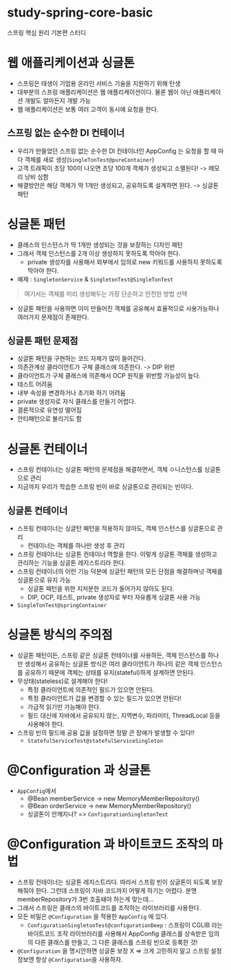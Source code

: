 # study-spring-core-basic
스프링 핵심 원리 기본편 스터디

# 웹 애플리케이션과 싱글톤

- 스프링은 태생이 기업용 온라인 서비스 기술을 지원하기 위해 탄생
- 대부분의 스프링 애플리케이션은 웹 애플리케이션이다. 물론 웹이 아닌 애플리케이션 개발도 얼마든지 개발 가능
- 웹 애플리케이션은 보통 여러 고객이 동시에 요청을 한다.

## 스프링 없는 순수한 DI 컨테이너 
- 우리가 만들었던 스프링 없는 순수한 DI 컨테이너인 AppConfig 는 요청을 할 때 마다 객체를 새로 생성(`SingleTonTest@pureContainer`)
- 고객 트래픽이 초당 100이 나오면 초당 100개 객체가 생성되고 소멸된다! -> 메모리 낭비 심함
- 해결방안은 해당 객체가 딱 1개만 생성되고, 공유하도록 설계하면 된다. -> 싱글톤 패턴

# 싱글톤 패턴
- 클래스의 인스턴스가 딱 1개만 생성되는 것을 보장하는 디자인 패턴
- 그래서 객체 인스턴스를 2개 이상 생성하지 못하도록 막아야 한다.
  - private 생성자를 사용해서 외부에서 임의로 new 키워드를 사용하지 못하도록 막아야 한다.
- 예제 : `SingletonService` & `SingletonTest@SingleTonTest` 

> 여기서는 객체를 미리 생성해두는 가장 단순하고 안전한 방법 선택 

- 싱글톤 패턴을 사용하면 이미 만들어진 객체를 공유해서 효율적으로 사용가능하나 여러가지 문제점이 존재한다.

## 싱글톤 패턴 문제점
- 싱글톤 패턴을 구현하는 코드 자체가 많이 들어간다.
- 의존관계상 클라이언트가 구체 클래스에 의존한다. -> DIP 위반
- 클라이언트가 구체 클래스에 의존해서 OCP 원칙을 위반할 가능성이 높다.
- 테스트 어려움
- 내부 속성을 변경하거나 초기화 하기 어려움
- private 생성자로 자식 클래스를 만들기 어렵다.
- 결론적으로 유연성 떨어짐
- 안티패턴으로 불리기도 함 

# 싱글톤 컨테이너
- 스프링 컨테이너는 싱글톤 패턴의 문제점을 해결하면서, 객체 ㅇ니스턴스를 싱글톤으로 관리
- 지금까지 우리가 학습한 스프링 빈이 바로 싱글톤으로 관리되는 빈이다.

## 싱글톤 컨테이너
- 스프링 컨테이너는 싱글턴 패턴을 적용하지 않아도, 객체 인스턴스를 싱글톤으로 관리
  - 컨테이너는 객체를 하나만 생성 후 관리 
- 스프링 컨테이너는 싱글톤 컨테이너 역할을 한다. 이렇게 싱글톤 객체를 생성하고 관리하는 기능을 싱글톤 레지스트리라 한다.
- 스프링 컨테이너의 이런 기능 덕분에 싱글턴 패턴의 모든 단점을 해결하며넛 객체를 싱글톤으로 유지 가능 
  - 싱글톤 패턴을 위한 지저분한 코드가 들어가지 않아도 된다.
  - DIP, OCP, 테스트, private 생성자로 부터 자유롭게 싱글톤 사용 가능 
- `SingleTonTest@springContainer`

# 싱글톤 방식의 주의점
- 싱글톤 패턴이든, 스프링 같은 싱글톤 컨테이너를 사용하든, 객체 인스턴스를 하나만 생성해서 공유하는 싱글톤 방식은 여러 클라이언트가 하나의 같은 객체 인스턴스를 공유하기 때문에 객체는 상태를 유지(stateful)하게 설계하면 안된다.
- 무상태(stateless)로 설계해야 한다!
  - 특정 클라이언트에 의존적인 필드가 있으면 안된다.
  - 특정 클라이언트가 값을 변경할 수 있는 필드가 있으면 안된다!
  - 가급적 읽기만 가능해야 한다.
  - 필드 대신에 자바에서 공유되지 않는, 지역변수, 파라미터, ThreadLocal 등을 사용해야 한다.
- 스프링 빈의 필드에 공융 값을 설정하면 정말 큰 장애가 발생할 수 있다!!
  - `StatefulServiceTest@statefulServiceSingleton`

# @Configuration 과 싱글톤
- `AppConfig`에서 
  - @Bean memberService -> new MemoryMemberRepository()
  - @Bean orderService -> new MemoryMemberRepository()
  - 싱글톤이 안깨지나? => `ConfigurationSingletonTest`

# @Configuration 과 바이트코드 조작의 마법
- 스프링 컨테이너는 싱글톤 레지스트리다. 따라서 스프링 빈이 싱글톤이 되도록 보장해줘야 한다. 그런데 스프링이 자바 코드까지 어떻게 하기는 어렵다. 분명 memberRepository가 3번 호출돼야 하는게 맞는데...
- 그래서 스프링은 클래스의 바이트코드를 조작하는 라이브러리를 사용한다.
- 모든 비밀은 `@Configuration` 을 적용한 `AppConfig` 에 있다.
  - `ConfigurationSingletonTest@configurationDeep` : 스프링이 CGLIB 라는 바이트코드 조작 라이브러리를 사용해서 AppConfig 클래스를 상속받은 임의의 다른 클래스를 만들고, 그 다른 클래스를 스프링 빈으로 등록한 것! 
- `@Configuration` 을 명시안하면 싱글톤 보장 X => 크게 고민하지 말고 스프링 설정 정보엔 항상 `@Configuration`을 사용하자.